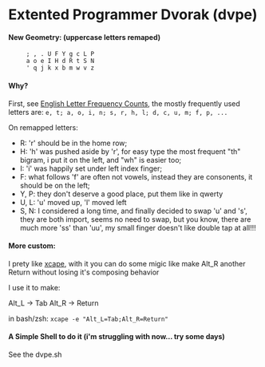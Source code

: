 Extented Programmer Dvorak (dvpe)
=================================
#### New Geometry: (uppercase letters remaped)
```
     ; , . U F Y g c L P
     a o e I H d R t S N
     ' q j k x b m w v z
```

#### Why?
First, see [English Letter Frequency Counts](http://norvig.com/mayzner.html),
the mostly frequently used letters are:
`e, t; a, o, i, n; s, r, h, l; d, c, u, m; f, p, ...`

On remapped letters:
 - R: 'r' should be in the home row;
 - H: 'h' was pushed aside by 'r', for easy type the most frequent "th" bigram, i put it on the left, and "wh" is easier too;
 - I: 'i' was happily set under left index finger;
 - F: what follows 'f' are often not vowels, instead they are consonents, it should be on the left;
 - Y, P: they don't deserve a good place, put them like in qwerty
 - U, L: 'u' moved up, 'l' moved left
 - S, N: I considered a long time, and finally decided to swap 'u' and 's', they are both import, seems no need to swap, but you know, there are much more 'ss' than 'uu', my small finger doesn't like double tap at all!!!

#### More custom:
I prety like [xcape](https://github.com/alols/xcape), with it you can do some migic like make Alt_R another Return without losing it's composing behavior

I use it to make:

 Alt_L    ->  Tab
 Alt_R    ->  Return

in bash/zsh: `xcape -e "Alt_L=Tab;Alt_R=Return"`


#### A Simple Shell to do it (i'm struggling with now... try some days) 
See the dvpe.sh
